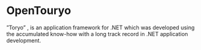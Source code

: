 OpenTouryo
==========

”Toryo” , is an application framework for .NET which was developed using the accumulated know-how with a long track record in .NET application development.
